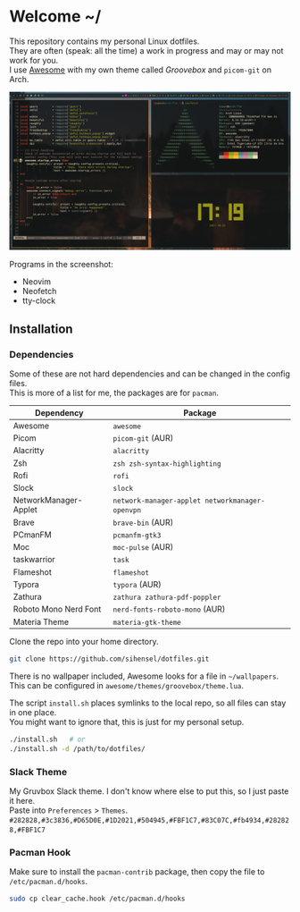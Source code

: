 # Welcome ~/

This repository contains my personal Linux dotfiles.  
They are often (speak: all the time) a work in progress and may or may not work for you.  
I use [Awesome](https://awesomewm.org) with my own theme called _Groovebox_ and `picom-git` on Arch.

![screenshot.png](screenshot.png)

Programs in the screenshot:
- Neovim
- Neofetch
- tty-clock

## Installation

### Dependencies

Some of these are not hard dependencies and can be changed in the config files.  
This is more of a list for me, the packages are for `pacman`.

Dependency | Package
--- | ---
Awesome | `awesome`
Picom | `picom-git` (AUR)
Alacritty | `alacritty`
Zsh | `zsh zsh-syntax-highlighting`
Rofi | `rofi`
Slock | `slock`
NetworkManager-Applet | `network-manager-applet networkmanager-openvpn`
Brave | `brave-bin` (AUR)
PCmanFM | `pcmanfm-gtk3`
Moc | `moc-pulse` (AUR)
taskwarrior | `task`
Flameshot | `flameshot`
Typora | `typora` (AUR)
Zathura | `zathura zathura-pdf-poppler`
Roboto Mono Nerd Font | `nerd-fonts-roboto-mono` (AUR)
Materia Theme | `materia-gtk-theme`

Clone the repo into your home directory.

```sh
git clone https://github.com/sihensel/dotfiles.git
```

There is no wallpaper included, Awesome looks for a file in `~/wallpapers`.  
This can be configured in `awesome/themes/groovebox/theme.lua`.

The script `install.sh` places symlinks to the local repo, so all files can stay in one place.  
You might want to ignore that, this is just for my personal setup.

```sh
./install.sh   # or
./install.sh -d /path/to/dotfiles/
```

### Slack Theme
My Gruvbox Slack theme. I don't know where else to put this, so I just paste it here.  
Paste into `Preferences` > `Themes`.  
`#282828,#3c3836,#D65D0E,#1D2021,#504945,#FBF1C7,#83C07C,#fb4934,#282828,#FBF1C7`

### Pacman Hook
Make sure to install the `pacman-contrib` package, then copy the file to `/etc/pacman.d/hooks`.

```sh
sudo cp clear_cache.hook /etc/pacman.d/hooks
```
